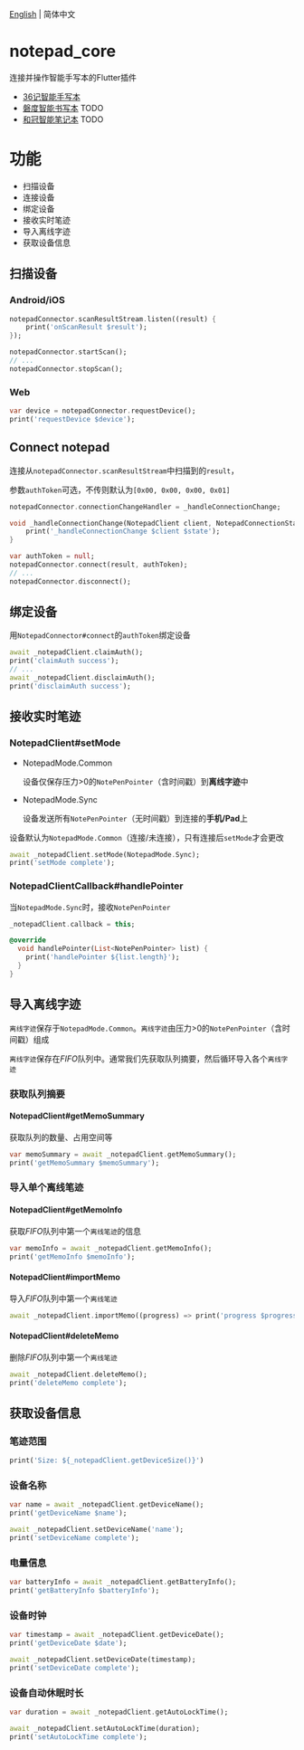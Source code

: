 [English](./README.md) | 简体中文

# notepad_core
连接并操作智能手写本的Flutter插件

- [36记智能手写本](https://www.36notes.com)
- [磐度智能书写本](http://www.pendo-tech.com/zh-cn/product/a5) TODO
- [和冠智能笔记本](https://www.wacom.com/en-us/products/smartpads) TODO

# 功能
- 扫描设备
- 连接设备
- 绑定设备
- 接收实时笔迹
- 导入离线字迹
- 获取设备信息

## 扫描设备

### Android/iOS

```dart
notepadConnector.scanResultStream.listen((result) {
    print('onScanResult $result');
});

notepadConnector.startScan();
// ...
notepadConnector.stopScan();
```

### Web

```dart
var device = notepadConnector.requestDevice();
print('requestDevice $device');
```

## Connect notepad

连接从`notepadConnector.scanResultStream`中扫描到的`result`， 

参数`authToken`可选，不传则默认为`[0x00, 0x00, 0x00, 0x01]`

```dart
notepadConnector.connectionChangeHandler = _handleConnectionChange;

void _handleConnectionChange(NotepadClient client, NotepadConnectionState state) {
    print('_handleConnectionChange $client $state');
}

var authToken = null;
notepadConnector.connect(result, authToken);
// ...
notepadConnector.disconnect();
```

## 绑定设备

用`NotepadConnector#connect`的`authToken`绑定设备

```dart
await _notepadClient.claimAuth();
print('claimAuth success');
// ...
await _notepadClient.disclaimAuth();
print('disclaimAuth success');
```

## 接收实时笔迹

### NotepadClient#setMode

- NotepadMode.Common

    设备仅保存压力>0的`NotePenPointer`（含时间戳）到**离线字迹**中

- NotepadMode.Sync

    设备发送所有`NotePenPointer`（无时间戳）到连接的**手机/Pad**上

设备默认为`NotepadMode.Common`（连接/未连接），只有连接后`setMode`才会更改

```dart
await _notepadClient.setMode(NotepadMode.Sync);
print('setMode complete');
```

### NotepadClientCallback#handlePointer

当`NotepadMode.Sync`时，接收`NotePenPointer`

```dart
_notepadClient.callback = this;

@override
  void handlePointer(List<NotePenPointer> list) {
    print('handlePointer ${list.length}');
  }
}
```

## 导入离线字迹

`离线字迹`保存于`NotepadMode.Common`。`离线字迹`由压力>0的`NotePenPointer`（含时间戳）组成

`离线字迹`保存在*FIFO*队列中。通常我们先获取队列摘要，然后循环导入各个`离线字迹` 

### 获取队列摘要

#### NotepadClient#getMemoSummary

获取队列的数量、占用空间等

```dart
var memoSummary = await _notepadClient.getMemoSummary();
print('getMemoSummary $memoSummary');
```

### 导入单个离线笔迹

#### NotepadClient#getMemoInfo

获取*FIFO*队列中第一个`离线笔迹`的信息

```dart
var memoInfo = await _notepadClient.getMemoInfo();
print('getMemoInfo $memoInfo');
```

#### NotepadClient#importMemo

导入*FIFO*队列中第一个`离线笔迹`

```dart
await _notepadClient.importMemo((progress) => print('progress $progress'));
```

#### NotepadClient#deleteMemo

删除*FIFO*队列中第一个`离线笔迹`

```dart
await _notepadClient.deleteMemo();
print('deleteMemo complete');
```

## 获取设备信息

### 笔迹范围

```dart
print('Size: ${_notepadClient.getDeviceSize()}')
```

### 设备名称

```dart
var name = await _notepadClient.getDeviceName();
print('getDeviceName $name');

await _notepadClient.setDeviceName('name');
print('setDeviceName complete');
```

### 电量信息

```dart
var batteryInfo = await _notepadClient.getBatteryInfo();
print('getBatteryInfo $batteryInfo');
```

### 设备时钟

```dart
var timestamp = await _notepadClient.getDeviceDate();
print('getDeviceDate $date');

await _notepadClient.setDeviceDate(timestamp);
print('setDeviceDate complete');
```

### 设备自动休眠时长

```dart
var duration = await _notepadClient.getAutoLockTime();

await _notepadClient.setAutoLockTime(duration);
print('setAutoLockTime complete');
```

